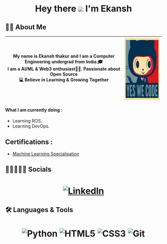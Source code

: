 <h1 align="center"> Hey there <img src="https://media.giphy.com/media/hvRJCLFzcasrR4ia7z/giphy.gif" width="28"> I'm Ekansh</h1>


## 👨‍💻 About Me
|<p align="center">My name is <b>Ekansh thakur</b> and I am a Computer Engineering undergrad from India.🎓 <br>I am a <b>AI/ML & Web3 enthusiast👨‍💻</b>. Passionate about <b>Open Source</b> <br>💻 Believe in <b>Learning & Growing Together</b></p>|<img align="center" src="baracktocat.jpg" width="200px" height="200px"> |
| ------- | -------- |

#### What I am currently doing :
- Learning ROS.
- Learning DevOps.
  

## Certifications :
- [Machine Learning Specialisation](https://coursera.org/share/46b14369122f80591328caac902da06c)

## 👩🏼‍🤝‍🧑🏻 Socials

<h1 align = "center">
</a> <a href="https://www.linkedin.com/in/vedant-kakde/" target="_blank"><img alt="LinkedIn" title="LinkedIn" src="https://img.shields.io/badge/LinkedIn-%230077B5.svg?&style=for-the-badge&logo=linkedin&logoColor=white"/>
</a>
</h1>

## 🛠 Languages & Tools 

<h1 align = "center">

![Python](https://img.shields.io/badge/Python-3776AB?style=for-the-badge&logo=python&logoColor=white)
![HTML5](https://img.shields.io/badge/HTML5-E34F26?style=for-the-badge&logo=html5&logoColor=white)
![CSS3](https://img.shields.io/badge/CSS3-1572B6?style=for-the-badge&logo=css3&logoColor=white)
![Git](https://img.shields.io/badge/-git-F1502F?style=for-the-badge&logo=git&logoColor=white)


</h1>
